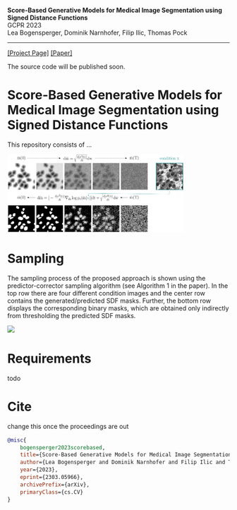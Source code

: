  
**Score-Based Generative Models for Medical Image Segmentation using Signed Distance Functions**<br>
GCPR 2023<br>
Lea Bogensperger, Dominik Narnhofer, Filip Ilic, Thomas Pock<br>

---

[[Project Page]](https://github.com/leabogensperger/generative-segmentation-sdf)
[[Paper]](https://arxiv.org/abs/2303.05966)

The source code will be published soon.


# Score-Based Generative Models for Medical Image Segmentation using Signed Distance Functions

This repository consists of ...

<img src="assets/process_sde.png" alt="drawing" width="400"/>

# Sampling

The sampling process of the proposed approach is shown using the predictor-corrector sampling algorithm (see Algorithm 1 in the paper). 
In the top row there are four different condition images and the center row contains the generated/predicted SDF masks. 
Further, the bottom row displays the corresponding binary masks, which are obtained only indirectly from thresholding the predicted SDF masks. 

<img src="assets/sampling_sdf.gif">


# Requirements 

todo 


# Cite
change this once the proceedings are out

```bibtex
@misc{
    bogensperger2023scorebased,
    title={Score-Based Generative Models for Medical Image Segmentation using Signed Distance Functions}, 
    author={Lea Bogensperger and Dominik Narnhofer and Filip Ilic and Thomas Pock},
    year={2023},
    eprint={2303.05966},
    archivePrefix={arXiv},
    primaryClass={cs.CV}
}
